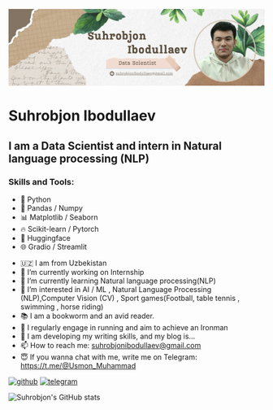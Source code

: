 

![I am a Data Scientist and intern in Natural language processing (NLP)](https://github.com/Philomath2020/Philomath2020/blob/main/Banner.png)

# Suhrobjon Ibodullaev

## I am a Data Scientist and intern in Natural language processing (NLP)

### Skills and Tools:

* 🐍 Python
* 🔢 Pandas / Numpy
* 📊 Matplotlib / Seaborn
* 🔥 Scikit-learn / Pytorch
* 🤗 Huggingface
* 🌐 Gradio / Streamlit


- 🇺🇿 I am from Uzbekistan 
- 🔭 I’m currently working on Internship 
- 🌱 I’m currently learning Natural language processing(NLP)
- 👀 I’m interested in AI / ML , Natural Language Processing (NLP),Computer Vision (CV) , Sport games(Football, table tennis , swimming , horse riding)
- 📚 I am a bookworm and an avid reader.
- 💞️ I regularly engage in running and aim to achieve an Ironman
- 📝 I am developing my writing skills, and my blog is...
- 📫 How to reach me: suhrobjonibodullaev@gmail.com
- 😇 If you wanna chat with me, write me on Telegram: https://t.me/@Usmon_Muhammad



[<img src='https://cdn.jsdelivr.net/npm/simple-icons@3.0.1/icons/github.svg' alt='github' height='40'>](https://github.com/Philomath2020)  [<img src='https://cdn.jsdelivr.net/npm/simple-icons@3.0.1/icons/telegram.svg' alt='telegram' height='40'>](https://t.me/@Usmon_Muhammad)  



![Suhrobjon's GitHub stats](https://github-readme-stats.vercel.app/api?username=Philomath2020&show_icons=true&theme=radical)
